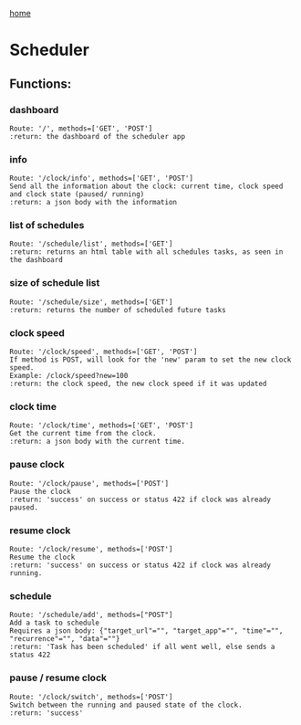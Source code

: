 [home](../index.md)

# Scheduler

## Functions:

### dashboard
```
Route: '/', methods=['GET', 'POST']
:return: the dashboard of the scheduler app
```

### info
```
Route: '/clock/info', methods=['GET', 'POST']
Send all the information about the clock: current time, clock speed and clock state (paused/ running)
:return: a json body with the information
```

### list of schedules
```
Route: '/schedule/list', methods=['GET']
:return: returns an html table with all schedules tasks, as seen in the dashboard
```

### size of schedule list
```
Route: '/schedule/size', methods=['GET']
:return: returns the number of scheduled future tasks
```

### clock speed
```
Route: '/clock/speed', methods=['GET', 'POST']
If method is POST, will look for the 'new' param to set the new clock speed.
Example: /clock/speed?new=100
:return: the clock speed, the new clock speed if it was updated
```

### clock time
```
Route: '/clock/time', methods=['GET', 'POST']
Get the current time from the clock.
:return: a json body with the current time.
```

### pause clock
```
Route: '/clock/pause', methods=['POST']
Pause the clock
:return: 'success' on success or status 422 if clock was already paused.
```

### resume clock
```
Route: '/clock/resume', methods=['POST']
Resume the clock
:return: 'success' on success or status 422 if clock was already running.
```

### schedule
```
Route: '/schedule/add', methods=["POST"]
Add a task to schedule
Requires a json body: {"target_url"="", "target_app"="", "time"="", "recurrence"="", "data"=""}
:return: 'Task has been scheduled' if all went well, else sends a status 422
```

### pause / resume clock
```
Route: '/clock/switch', methods=['POST']
Switch between the running and paused state of the clock.
:return: 'success'
```
